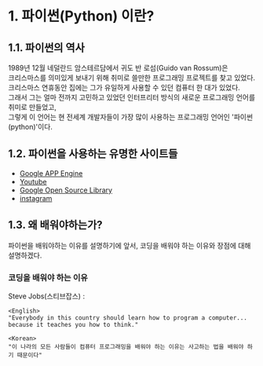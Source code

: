 # 1. 파이썬(Python) 이란?
## 1.1. 파이썬의 역사
1989년 12월 네덜란드 암스테르담에서 귀도 반 로섬(Guido van Rossum)은    
크리스마스를 의미있게 보내기 위해 취미로 쓸만한 프로그래밍 프로젝트를 찾고 있었다.    
크리스마스 연휴동안 집에는 그가 유일하게 사용할 수 있던 컴퓨터 한 대가 있었다.    
그래서 그는 얼마 전까지 고민하고 있었던 인터프리터 방식의 새로운 프로그래밍 언어를 취미로 만들었고,   
그렇게 이 언어는 현 전세계 개발자들이 가장 많이 사용하는 프로그래밍 언어인 '파이썬(python)'이다. 

## 1.2. 파이썬을 사용하는 유명한 사이트들
- [Google APP Engine](http://cloud.google.com/appengine)
- [Youtube](http://www.youtube.com/)
- [Google Open Source Library](http://developers.google.com/)
- [instagram](http://instagram.com)

## 1.3. 왜 배워야하는가?

파이썬을 배워야하는 이유를 설명하기에 앞서, 코딩을 배워야 하는 이유와 장점에 대해 설명하겠다.

### 코딩을 배워야 하는 이유   

Steve Jobs(스티브잡스) :
~~~
<English>
"Everybody in this country should learn how to program a computer... because it teaches you how to think."   

<Korean>
"이 나라의 모든 사람들이 컴퓨터 프로그래밍을 배워야 하는 이유는 사고하는 법을 배워야 하기 때문이다"
~~~
